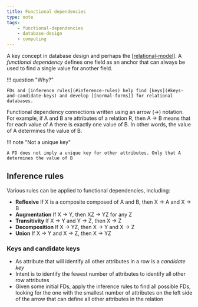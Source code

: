 ```yaml
---
title: Functional dependencies
type: note
tags:
    - functional-dependencies
    - database-design
    - computing
---
```




A key concept in database design and perhaps the [[relational-model]]. A _functional dependency_ defines one field as an anchor that can always be used to find a single value for another field.

!!! question "Why?"

    FDs and [inference rules](#inference-rules) help find [keys](#keys-and-candidate-keys) and develop [[normal-forms]] for relational databases.

Functional dependency connections written using an arrow (→) notation. For example, if A and B are attributes of a relation R, then A → B means that for each value of A there is exactly one value of B. In other words, the value of A determines the value of B.

!!! note "Not a unique key"

    A FD does not imply a unique key for other attributes. Only that A determines the value of B

## Inference rules

Various rules can be applied to functional dependencies, including:

- **Reflexive** If X is a composite composed of A and B, then X → A and X → B
- **Augmentation** If X → Y, then XZ → YZ for any Z
- **Transitivity** If X → Y and Y → Z, then X → Z
- **Decomposition** If X → YZ, then X → Y and X → Z
- **Union** If X → Y and X → Z, then X → YZ

### Keys and candidate keys

- As attribute that will identify all other attributes in a row is a _candidate key_
- Intent is to identify the fewest number of attributes to identify all other row attributes
- Given some initial FDs, apply the inference rules to find all possible FDs, looking for the one with the smallest number of attributes on the left side of the arrow that can define all other attributes in the relation

[//begin]: # "Autogenerated link references for markdown compatibility"
[relational-model]: relational-model "Relational model"
[//end]: # "Autogenerated link references"